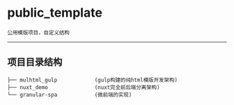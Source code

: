 # public_template
```
公用模版项目，自定义结构
```

---
## 项目目录结构
```
├── mulhtml_gulp            (gulp构建的纯html模版开发架构)
├── nuxt_demo               (nuxt完全前后端分离架构)
└── granular-spa            (微前端的实现)
```
